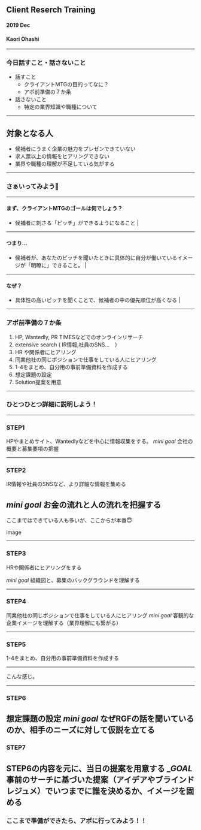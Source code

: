## Client Reserch Training
#### 2019 Dec 
#### Kaori Ohashi

---
### 今日話すこと・話さないこと
- 話すこと
  - クライアントMTGの目的ってなに？ 
  - アポ前準備の７か条 
- 話さないこと
  - 特定の業界知識や職種について 

---

## 対象となる人
- 候補者にうまく企業の魅力をプレゼンできていない 
- 求人票以上の情報をヒアリングできない 
- 業界や職種の理解が不足している気がする

---

### さぁいってみよう🤗

---

#### まず、クライアントMTGのゴールは何でしょう？
- 候補者に刺さる「ピッチ」ができるようになること  | 

---

#### つまり...  
- 候補者が、あなたのピッチを聞いたときに具体的に自分が働いているイメージが「明瞭に」できること。 |

---

#### なぜ？ 
- 具体性の高いピッチを聞くことで、候補者の中の優先順位が高くなる |

---
### アポ前準備の７か条　
1. HP, Wantedly, PR TIMESなどでのオンラインリサーチ 
1. extensive  search ( IR情報,社員のSNS…　） 
1. HR や関係者にヒアリング 
1. 同業他社の同じポジションで仕事をしている人にヒアリング
1. 1-4をまとめ、自分用の事前準備資料を作成する
1. 想定課題の設定
1. Solution提案を用意

---
### ひとつひとつ詳細に説明しよう！

---
### STEP1
HPやまとめサイト、Wantedlyなどを中心に情報収集をする。
_mini goal_
会社の概要と募集要項の把握

---
### STEP2
IR情報や社員のSNSなど、より詳細な情報を集める

_mini goal_
お金の流れと人の流れを把握する
---
ここまではできている人も多いが、ここからが本番😇

image

---

### STEP3
HRや関係者にヒアリングをする

_mini goal_
組織図と、募集のバックグラウンドを理解する

---
### STEP4
同業他社の同じポジションで仕事をしている人にヒアリング
_mini goal_
客観的な企業イメージを理解する（業界理解にも繋がる）


---
### STEP5
1-4をまとめ、自分用の事前準備資料を作成する

---
こんな感じ。

---
### STEP6
想定課題の設定
_mini goal_
なぜRGFの話を聞いているのか、相手のニーズに対して仮説を立てる
---
### STEP7
STEP6の内容を元に、当日の提案を用意する
__GOAL_
事前のサーチに基づいた提案（アイデアやブラインドレジュメ）でいつまでに誰を決めるか、イメージを固める
---

### ここまで準備ができたら、アポに行ってみよう！！



